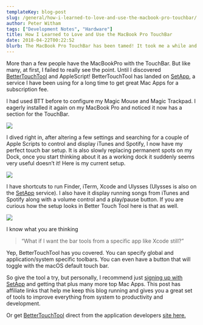 ```yaml
---
templateKey: blog-post
slug: /general/how-i-learned-to-love-and-use-the-macbook-pro-touchbar/
author: Peter Witham
tags: ["Development Notes", "Hardware"]
title: How I Learned to Love and Use the MacBook Pro TouchBar
date: 2018-04-22T00:22:52
blurb: The MacBook Pro TouchBar has been tamed! It took me a while and a couple of tools, but I have exactly what I want to replace my dock!
---
```


More than a few people have the MacBookPro with the TouchBar. But like many, at first, I failed to really see the point. Until I discovered [BetterTouchTool](https://folivora.ai/) and AppleScript! BetterTouchTool has landed on [SetApp](https://pw.d.pr/7f31K6), a service I have been using for a long time to get great Mac Apps for a subscription fee.

I had used BTT before to configure my Magic Mouse and Magic Trackpad. I eagerly installed it again on my MacBook Pro and noticed it now has a section for the TouchBar.

![](https://peterwitham.com/wp-content/uploads/2018/04/Screenshot-of-ScreenFloat-4-21-18-11-46-26-PM-squashed.png)

I dived right in, after altering a few settings and searching for a couple of Apple Scripts to control and display iTunes and Spotify, I now have my perfect touch bar setup. It is also slowly replacing permanent spots on my Dock, once you start thinking about it as a working dock it suddenly seems very useful doesn’t it! Here is my current setup.

![](https://peterwitham.com/wp-content/uploads/2018/04/Touch-Bar-Shot-2018-04-21-at-11.39.46-PM-squashed.png)

I have shortcuts to run Finder, iTerm, Xcode and Ulysses (Ulysses is also on the [SetApp](https://pw.d.pr/7f31K6) service). I also have it display running songs from iTunes and Spotify along with a volume control and a play/pause button. If you are curious how the setup looks in Better Touch Tool here is that as well.

![](https://peterwitham.com/wp-content/uploads/2018/04/Screenshot-of-BetterTouchTool-Setapp-4-21-18-11-51-22-PM.png) 

I know what you are thinking

> “What if I want the bar tools from a specific app like Xcode still?”

Yep, BetterTouchTool has you covered. You can specify global and application/system specific toolbars. You can even have a button that will toggle with the macOS default touch bar.

So give the tool a try, but personally, I recommend just [signing up with SetApp](https://pw.d.pr/7f31K6) and getting that plus many more top Mac Apps. This post has affiliate links that help me keep this blog running and gives you a great set of tools to improve everything from system to productivity and development.

Or get [BetterTouchTool](https://folivora.ai/) direct from the application developers [site here.](https://folivora.ai/)
